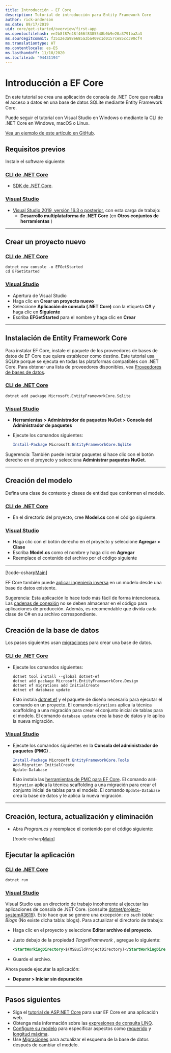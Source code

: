 ```yaml
---
title: Introducción - EF Core
description: Tutorial de introducción para Entity Framework Core
author: rick-anderson
ms.date: 09/17/2019
uid: core/get-started/overview/first-app
ms.openlocfilehash: ee2b8f87e48f466f8385548b0b9e20a3791ba2a3
ms.sourcegitcommit: f3512e3a98e685a3ba409c1d0157ce85cc390cf4
ms.translationtype: HT
ms.contentlocale: es-ES
ms.lasthandoff: 11/10/2020
ms.locfileid: "94431194"
---
```

# <a name="getting-started-with-ef-core"></a>Introducción a EF Core

En este tutorial se crea una aplicación de consola de .NET Core que realiza el acceso a datos en una base de datos SQLite mediante Entity Framework Core.

Puede seguir el tutorial con Visual Studio en Windows o mediante la CLI de .NET Core en Windows, macOS o Linux.

[Vea un ejemplo de este artículo en GitHub](https://github.com/dotnet/EntityFramework.Docs/tree/master/samples/core/GetStarted).

## <a name="prerequisites"></a>Requisitos previos

Instale el software siguiente:

### <a name="net-core-cli"></a>[CLI de .NET Core](#tab/netcore-cli)

* [SDK de .NET Core](https://www.microsoft.com/net/download/core).

### <a name="visual-studio"></a>[Visual Studio](#tab/visual-studio)

* [Visual Studio 2019, versión 16.3 o posterior](https://www.visualstudio.com/downloads/), con esta carga de trabajo:
  * **Desarrollo multiplataforma de .NET Core** (en **Otros conjuntos de herramientas** )

---

## <a name="create-a-new-project"></a>Crear un proyecto nuevo

### <a name="net-core-cli"></a>[CLI de .NET Core](#tab/netcore-cli)

```dotnetcli
dotnet new console -o EFGetStarted
cd EFGetStarted
```

### <a name="visual-studio"></a>[Visual Studio](#tab/visual-studio)

* Apertura de Visual Studio
* Haga clic en **Crear un proyecto nuevo**
* Seleccione **Aplicación de consola (.NET Core)** con la etiqueta **C#** y haga clic en **Siguiente**
* Escriba **EFGetStarted** para el nombre y haga clic en **Crear**

---

## <a name="install-entity-framework-core"></a>Instalación de Entity Framework Core

Para instalar EF Core, instale el paquete de los proveedores de bases de datos de EF Core que quiera establecer como destino. Este tutorial usa SQLite porque se ejecuta en todas las plataformas compatibles con .NET Core. Para obtener una lista de proveedores disponibles, vea [Proveedores de bases de datos](xref:core/providers/index).

### <a name="net-core-cli"></a>[CLI de .NET Core](#tab/netcore-cli)

```dotnetcli
dotnet add package Microsoft.EntityFrameworkCore.Sqlite
```

### <a name="visual-studio"></a>[Visual Studio](#tab/visual-studio)

* **Herramientas > Administrador de paquetes NuGet > Consola del Administrador de paquetes**
* Ejecute los comandos siguientes:

  ```powershell
  Install-Package Microsoft.EntityFrameworkCore.Sqlite
  ```

Sugerencia: También puede instalar paquetes si hace clic con el botón derecho en el proyecto y selecciona **Administrar paquetes NuGet**.

---

## <a name="create-the-model"></a>Creación del modelo

Defina una clase de contexto y clases de entidad que conformen el modelo.

### <a name="net-core-cli"></a>[CLI de .NET Core](#tab/netcore-cli)

* En el directorio del proyecto, cree **Model.cs** con el código siguiente.

### <a name="visual-studio"></a>[Visual Studio](#tab/visual-studio)

* Haga clic con el botón derecho en el proyecto y seleccione **Agregar > Clase**
* Escriba **Model.cs** como el nombre y haga clic en **Agregar**
* Reemplace el contenido del archivo por el código siguiente

---

[!code-csharp[Main](../../../../samples/core/GetStarted/Model.cs)]

EF Core también puede [aplicar ingeniería inversa](xref:core/managing-schemas/scaffolding) en un modelo desde una base de datos existente.

Sugerencia: Esta aplicación lo hace todo más fácil de forma intencionada. Las [cadenas de conexión](xref:core/miscellaneous/connection-strings) no se deben almacenar en el código para aplicaciones de producción. Además, es recomendable que divida cada clase de C# en su archivo correspondiente.

## <a name="create-the-database"></a>Creación de la base de datos

Los pasos siguientes usan [migraciones](xref:core/managing-schemas/migrations/index) para crear una base de datos.

### <a name="net-core-cli"></a>[CLI de .NET Core](#tab/netcore-cli)

* Ejecute los comandos siguientes:

  ```dotnetcli
  dotnet tool install --global dotnet-ef
  dotnet add package Microsoft.EntityFrameworkCore.Design
  dotnet ef migrations add InitialCreate
  dotnet ef database update
  ```

  Esto instala [dotnet ef](xref:core/cli/dotnet) y el paquete de diseño necesario para ejecutar el comando en un proyecto. El comando `migrations` aplica la técnica scaffolding a una migración para crear el conjunto inicial de tablas para el modelo. El comando `database update` crea la base de datos y le aplica la nueva migración.

### <a name="visual-studio"></a>[Visual Studio](#tab/visual-studio)

* Ejecute los comandos siguientes en la **Consola del administrador de paquetes (PMC)** .

  ```powershell
  Install-Package Microsoft.EntityFrameworkCore.Tools
  Add-Migration InitialCreate
  Update-Database
  ```

  Esto instala las [herramientas de PMC para EF Core](xref:core/cli/powershell). El comando `Add-Migration` aplica la técnica scaffolding a una migración para crear el conjunto inicial de tablas para el modelo. El comando `Update-Database` crea la base de datos y le aplica la nueva migración.

---

## <a name="create-read-update--delete"></a>Creación, lectura, actualización y eliminación

* Abra *Program.cs* y reemplace el contenido por el código siguiente:

  [!code-csharp[Main](../../../../samples/core/GetStarted/Program.cs)]

## <a name="run-the-app"></a>Ejecutar la aplicación

### <a name="net-core-cli"></a>[CLI de .NET Core](#tab/netcore-cli)

```dotnetcli
dotnet run
```

### <a name="visual-studio"></a>[Visual Studio](#tab/visual-studio)

Visual Studio usa un directorio de trabajo incoherente al ejecutar las aplicaciones de consola de .NET Core. (consulte [dotnet/project-system#3619](https://github.com/dotnet/project-system/issues/3619)). Esto hace que se genere una excepción: *no such table: Blogs* (No existe dicha tabla: blogs). Para actualizar el directorio de trabajo:

* Haga clic en el proyecto y seleccione **Editar archivo del proyecto**.
* Justo debajo de la propiedad *TargetFramework* , agregue lo siguiente:

  ```xml
  <StartWorkingDirectory>$(MSBuildProjectDirectory)</StartWorkingDirectory>
  ```

* Guarde el archivo.

Ahora puede ejecutar la aplicación:

* **Depurar > Iniciar sin depuración**

---

## <a name="next-steps"></a>Pasos siguientes

* Siga el [tutorial de ASP.NET Core](/aspnet/core/data/ef-rp/intro) para usar EF Core en una aplicación web.
* Obtenga más información sobre las [expresiones de consulta LINQ](/dotnet/csharp/programming-guide/concepts/linq/basic-linq-query-operations).
* [Configure su modelo](xref:core/modeling/index) para especificar aspectos como [requerido](xref:core/modeling/entity-properties#required-and-optional-properties) y [longitud máxima](xref:core/modeling/entity-properties#maximum-length).
* Use [Migraciones](xref:core/managing-schemas/migrations/index) para actualizar el esquema de la base de datos después de cambiar el modelo.
